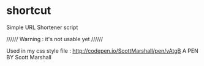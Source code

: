 # shortcut
Simple URL Shortener script

////// Warning : it's not usable yet //////

Used in my css style file : 
 http://codepen.io/ScottMarshall/pen/vAtgB A PEN BY Scott Marshall